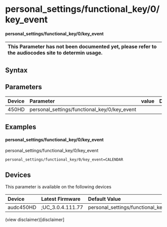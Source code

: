 ﻿---
description: personal_settings/functional_key/0/key_event
search: false
---

# personal_settings/functional_key/0/key_event

#### personal_settings/functional_key/0/key_event


| This Parameter has not been documented yet, please refer to the audiocodes site to determin usage.  | 
| :--- |

## Syntax

## Parameters
|Device|Parameter|value|Description|
|:---|:---|:---|:---|
| 450HD | personal_settings/functional_key/0/key_event |  |  |

## Examples
#### personal_settings/functional_key/0/key_event

personal_settings/functional_key/0/key_event

```
personal_settings/functional_key/0/key_event=CALENDAR
```

## Devices
This parameter is available on the following devices

| Device | Latest Firmware | Default Value |
|:---|:---|:---|
| audc450HD | ;UC_3.0.4.111.77 | personal_settings/functional_key/0/key_event=CALENDAR 

(view disclaimer)[disclaimer]
